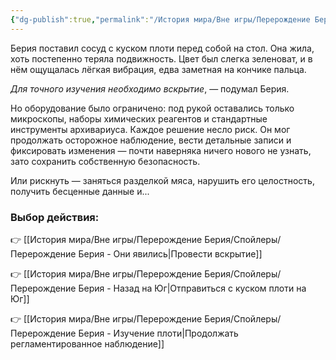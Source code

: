 ```yaml
---
{"dg-publish":true,"permalink":"/История мира/Вне игры/Перерождение Берия/Спойлеры/Перерождение Берия - Изучение плоти/","noteIcon":"","created":"2025-10-20T19:39:25.709+03:00","updated":"2025-10-22T15:03:59.960+03:00"}
---
```



Берия поставил сосуд с куском плоти перед собой на стол. Она жила, хоть постепенно теряла подвижность. Цвет был слегка зеленоват, и в нём ощущалась лёгкая вибрация, едва заметная на кончике пальца.  

*Для точного изучения необходимо вскрытие*, — подумал Берия.  

Но оборудование было ограничено: под рукой оставались только микроскопы, наборы химических реагентов и стандартные инструменты архивариуса. Каждое решение несло риск. Он мог продолжать осторожное наблюдение, вести детальные записи и фиксировать изменения — почти наверняка ничего нового не узнать, зато сохранить собственную безопасность.  

Или рискнуть — заняться разделкой мяса, нарушить его целостность, получить бесценные данные и...

### Выбор действия:

👉 [[История мира/Вне игры/Перерождение Берия/Спойлеры/Перерождение Берия - Они явились\|Провести вскрытие]]  

👉 [[История мира/Вне игры/Перерождение Берия/Спойлеры/Перерождение Берия - Назад на Юг\|Отправиться с куском плоти на Юг]]

👉 [[История мира/Вне игры/Перерождение Берия/Спойлеры/Перерождение Берия - Изучение плоти\|Продолжать регламентированное наблюдение]]